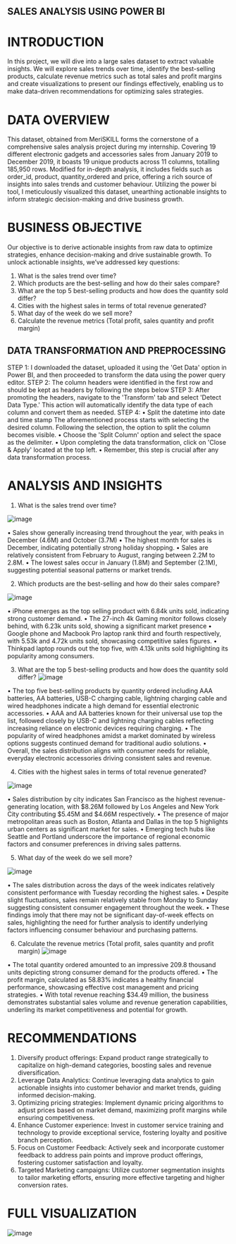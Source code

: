 ## SALES ANALYSIS USING POWER BI

# INTRODUCTION
In this project, we will dive into a large sales dataset to extract valuable insights. We will explore sales trends over time, identify the best-selling products, calculate revenue metrics such as total sales and profit margins and create visualizations to present our findings effectively, enabling us to make data-driven recommendations for optimizing sales strategies.

# DATA OVERVIEW
This dataset, obtained from MeriSKILL forms the cornerstone of a comprehensive sales analysis project during my internship. Covering 19 different electronic gadgets and accessories sales from January 2019 to December 2019, it boasts 19 unique products across 11 columns, totalling 185,950 rows. Modified for in-depth analysis, it includes fields such as order_id, product, quantity_ordered and price, offering a rich source of insights into sales trends and customer behaviour. Utilizing the power bi tool, I meticulously visualized this dataset, unearthing actionable insights to inform strategic decision-making and drive business growth.

# BUSINESS OBJECTIVE
Our objective is to derive actionable insights from raw data to optimize strategies, enhance decision-making and drive sustainable growth. 
To unlock actionable insights, we’ve addressed key questions:
1.	What is the sales trend over time?
2.	Which products are the best-selling and how do their sales compare?
3.	What are the top 5 best-selling products and how does the quantity sold differ?
4.	Cities with the highest sales in terms of total revenue generated?
5.	What day of the week do we sell more? 
6.	Calculate the revenue metrics (Total profit, sales quantity and profit margin)

## DATA TRANSFORMATION AND PREPROCESSING
STEP 1: I downloaded the dataset, uploaded it using the 'Get Data' option in Power BI, and then proceeded to transform the data using the power query editor.
STEP 2: The column headers were identified in the first row and should be kept as headers by following the steps below
STEP 3: After promoting the headers, navigate to the 'Transform' tab and select 'Detect Data Type.' This action will automatically identify the data type of each column and convert them as needed. 
STEP 4: • Split the datetime into date and time stamp
The aforementioned process starts with selecting the desired column. Following the selection, the option to split the column becomes visible. 
 • Choose the 'Split Column' option and select the space as the delimiter. 
• Upon completing the data transformation, click on 'Close & Apply' located at the top left. 
• Remember, this step is crucial after any data transformation process.

# ANALYSIS AND INSIGHTS
1.	What is the sales trend over time?

![image](https://github.com/Orie05/Sales_Analysis/assets/149834782/b227c833-972d-4435-9fe7-2654d7e8d604)
   
•	Sales show generally increasing trend throughout the year, with peaks in December (4.6M) and October (3.7M)
•	The highest month for sales is December, indicating potentially strong holiday shopping.
•	Sales are relatively consistent from February to August, ranging between 2.2M to 2.8M.
•	The lowest sales occur in January (1.8M) and September (2.1M), suggesting potential seasonal patterns or market trends.


2.	Which products are the best-selling and how do their sales compare?

![image](https://github.com/Orie05/Sales_Analysis/assets/149834782/108dbaaa-4db9-4dd4-8384-a54b04a26283)

•	iPhone emerges as the top selling product with 6.84k units sold, indicating strong customer demand.
•	The 27-inch 4k Gaming monitor follows closely behind, with 6.23k units sold, showing a significant market presence
•	Google phone and Macbook Pro laptop rank third and fourth respectively, with 5.53k and 4.72k units sold, showcasing competitive sales figures. 
•	Thinkpad laptop rounds out the top five, with 4.13k units sold highlighting its popularity among consumers.


3.	What are the top 5 best-selling products and how does the quantity sold differ?
   ![image](https://github.com/Orie05/Sales_Analysis/assets/149834782/688fe270-04f4-47a9-8f14-eb280a74cc6a)


•	The top five best-selling products by quantity ordered including AAA batteries, AA batteries, USB-C charging cable, lightning charging cable and wired headphones indicate a high demand for essential electronic accessories.
•	AAA and AA batteries known for their universal use top the list, followed closely by USB-C and lightning charging cables reflecting increasing reliance on electronic devices requiring charging.
•	The popularity of wired headphones amidst a market dominated by wireless options suggests continued demand for traditional audio solutions.
•	Overall, the sales distribution aligns with consumer needs for reliable, everyday electronic accessories driving consistent sales and revenue.


4.	Cities with the highest sales in terms of total revenue generated?

![image](https://github.com/Orie05/Sales_Analysis/assets/149834782/1ad1a462-d137-4a2c-8f56-68c8887a4302)

•	Sales distribution by city indicates San Francisco as the highest revenue-generating location, with $8.26M followed by Los Angeles and New York City contributing $5.45M and $4.66M respectively.
•	The presence of major metropolitan areas such as Boston, Atlanta and Dallas in the top 5 highlights urban centers as significant market for sales.
•	Emerging tech hubs like Seattle and Portland underscore the importance of regional economic factors and consumer preferences in driving sales patterns.


5.	What day of the week do we sell more?

![image](https://github.com/Orie05/Sales_Analysis/assets/149834782/fbf4cbcb-470c-49ff-9f5c-1eaa8d02a06b)

•	The sales distribution across the days of the week indicates relatively consistent performance with Tuesday recording the highest sales.
•	Despite slight fluctuations, sales remain relatively stable from Monday to Sunday suggesting consistent consumer engagement throughout the week.
•	These findings imoly that there may not be significant day-of-week effects on sales, highlighting the need for further analysis to identify underlying factors influencing consumer behaviour and purchasing patterns.


6.	Calculate the revenue metrics (Total profit, sales quantity and profit margin)
   ![image](https://github.com/Orie05/Sales_Analysis/assets/149834782/66e3da38-3dff-48bd-b5e3-94bf782343a4)


•	The total quantity ordered amounted to an impressive 209.8 thousand units depicting strong consumer demand for the products offered.
•	The profit margin, calculated as 58.83% indicates a healthy financial performance, showcasing effective cost management and pricing strategies.
•	With total revenue reaching $34.49 million, the business demonstrates substantial sales volume and revenue generation capabilities, underling its market competitiveness and potential for growth.


 # RECOMMENDATIONS 
 
1.	Diversify product offerings: Expand product range strategically to capitalize on high-demand categories, boosting sales and revenue diversification.
2.	Leverage Data Analytics: Continue leveraging data analytics to gain actionable insights into customer behavior and market trends, guiding informed decision-making.
3.	Optimizing pricing strategies: Implement dynamic pricing algorithms to adjust prices based on market demand, maximizing profit margins while ensuring competitiveness.
4.	Enhance Customer experience: Invest in customer service training and technology to provide exceptional service, fostering loyalty and positive branch perception.
5.	Focus on Customer Feedback: Actively seek and incorporate customer feedback to address pain points and improve product offerings, fostering customer satisfaction and loyalty. 
6.	Targeted Marketing campaigns: Utilize customer segmentation insights to tailor marketing efforts, ensuring more effective targeting and higher conversion rates.


# FULL VISUALIZATION

![image](https://github.com/Orie05/Sales_Analysis/assets/149834782/fcb0bb0b-ab9b-4724-a2ab-52a1c362d323)


   





